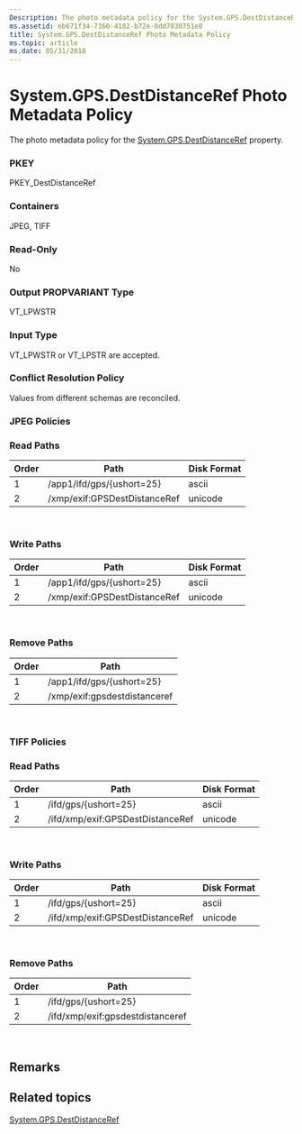 ```yaml
---
Description: The photo metadata policy for the System.GPS.DestDistanceRef property.
ms.assetid: eb671f34-7366-4182-b72e-0dd7830751e0
title: System.GPS.DestDistanceRef Photo Metadata Policy
ms.topic: article
ms.date: 05/31/2018
---
```


# System.GPS.DestDistanceRef Photo Metadata Policy

The photo metadata policy for the [System.GPS.DestDistanceRef](https://msdn.microsoft.com/library/bb787498(VS.85).aspx) property.

### PKEY

PKEY\_DestDistanceRef

### Containers

JPEG, TIFF

### Read-Only

No

### Output PROPVARIANT Type

VT\_LPWSTR

### Input Type

VT\_LPWSTR or VT\_LPSTR are accepted.

### Conflict Resolution Policy

Values from different schemas are reconciled.

### JPEG Policies

### Read Paths



| Order | Path                         | Disk Format |
|-------|------------------------------|-------------|
| 1     | /app1/ifd/gps/{ushort=25}    | ascii       |
| 2     | /xmp/exif:GPSDestDistanceRef | unicode     |



 

### Write Paths



| Order | Path                         | Disk Format |
|-------|------------------------------|-------------|
| 1     | /app1/ifd/gps/{ushort=25}    | ascii       |
| 2     | /xmp/exif:GPSDestDistanceRef | unicode     |



 

### Remove Paths



| Order | Path                         |
|-------|------------------------------|
| 1     | /app1/ifd/gps/{ushort=25}    |
| 2     | /xmp/exif:gpsdestdistanceref |



 

### TIFF Policies

### Read Paths



| Order | Path                             | Disk Format |
|-------|----------------------------------|-------------|
| 1     | /ifd/gps/{ushort=25}             | ascii       |
| 2     | /ifd/xmp/exif:GPSDestDistanceRef | unicode     |



 

### Write Paths



| Order | Path                             | Disk Format |
|-------|----------------------------------|-------------|
| 1     | /ifd/gps/{ushort=25}             | ascii       |
| 2     | /ifd/xmp/exif:GPSDestDistanceRef | unicode     |



 

### Remove Paths



| Order | Path                             |
|-------|----------------------------------|
| 1     | /ifd/gps/{ushort=25}             |
| 2     | /ifd/xmp/exif:gpsdestdistanceref |



 

## Remarks

## Related topics

<dl> <dt>

[System.GPS.DestDistanceRef](https://msdn.microsoft.com/library/bb787498(VS.85).aspx)
</dt> </dl>

 

 



